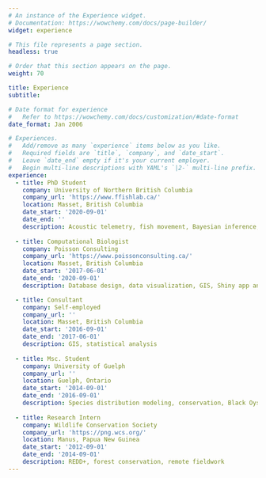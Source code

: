```yaml
---
# An instance of the Experience widget.
# Documentation: https://wowchemy.com/docs/page-builder/
widget: experience

# This file represents a page section.
headless: true

# Order that this section appears on the page.
weight: 70

title: Experience
subtitle:

# Date format for experience
#   Refer to https://wowchemy.com/docs/customization/#date-format
date_format: Jan 2006

# Experiences.
#   Add/remove as many `experience` items below as you like.
#   Required fields are `title`, `company`, and `date_start`.
#   Leave `date_end` empty if it's your current employer.
#   Begin multi-line descriptions with YAML's `|2-` multi-line prefix.
experience:
  - title: PhD Student
    company: University of Northern British Columbia
    company_url: 'https://www.ffishlab.ca/'
    location: Masset, British Columbia
    date_start: '2020-09-01'
    date_end: ''
    description: Acoustic telemetry, fish movement, Bayesian inference, White Sturgeon conservation
    
  - title: Computational Biologist
    company: Poisson Consulting
    company_url: 'https://www.poissonconsulting.ca/'
    location: Masset, British Columbia
    date_start: '2017-06-01'
    date_end: '2020-09-01'
    description: Database design, data visualization, GIS, Shiny app and R package development

  - title: Consultant
    company: Self-employed
    company_url: ''
    location: Masset, British Columbia
    date_start: '2016-09-01'
    date_end: '2017-06-01'
    description: GIS, statistical analysis
        
  - title: Msc. Student
    company: University of Guelph
    company_url: ''
    location: Guelph, Ontario
    date_start: '2014-09-01'
    date_end: '2016-09-01'
    description: Species distribution modeling, conservation, Black Oystercatcher ecology
    
  - title: Research Intern
    company: Wildlife Conservation Society
    company_url: 'https://png.wcs.org/'
    location: Manus, Papua New Guinea
    date_start: '2012-09-01'
    date_end: '2014-09-01'
    description: REDD+, forest conservation, remote fieldwork
---
```

